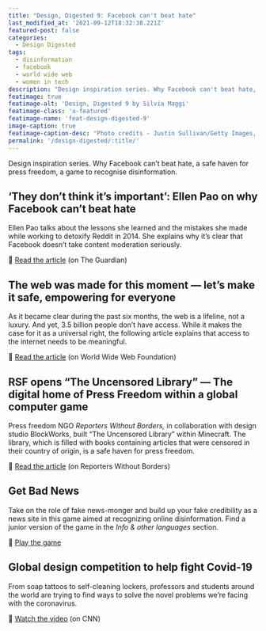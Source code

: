 ```yaml
---
title: "Design, Digested 9: Facebook can't beat hate"
last_modified_at: '2021-09-12T18:32:38.221Z'
featured-post: false
categories:
  - Design Digested
tags:
  - disinformation
  - facebook
  - world wide web
  - women in tech
description: "Design inspiration series. Why Facebook can't beat hate, a safe haven for press freedom, a game to recognise disinformation."
featimage: true
featimage-alt: 'Design, Digested 9 by Silvia Maggi'
featimage-class: 'u-featured'
featimage-name: 'feat-design-digested-9'
image-caption: true
featimage-caption-desc: "Photo credits - Justin Sullivan/Getty Images, Reporters Without Borders"
permalink: '/design-digested/:title/'
---
```

<p class="lead">Design inspiration series. Why Facebook can’t beat hate, a safe haven for press freedom, a game to recognise disinformation.</p>

<!--more-->

## ‘They don’t think it’s important’: Ellen Pao on why Facebook can’t beat hate

Ellen Pao talks about the lessons she learned and the mistakes she made while working to detoxify Reddit in 2014. She explains why it’s clear that Facebook doesn’t take content moderation seriously.

<p class="detached">🔗 <a href="https://www.theguardian.com/media/2020/jul/21/ellen-pao-facebook-free-speech-hate-social-media">Read the article</a> (on The Guardian)</p>

## The web was made for this moment — let’s make it safe, empowering for everyone

As it became clear during the past six months, the web is a lifeline, not a luxury. And yet, 3.5 billion people don’t have access. While it makes the case for it as a universal right, the following article explains that access to the internet needs to be meaningful.

<p class="detached">🔗 <a href="https://webfoundation.org/2020/07/the-web-was-made-for-this-moment-lets-make-it-safe-empowering-for-everyone/">Read the article</a> (on World Wide Web Foundation)</p>

## RSF opens “The Uncensored Library” — The digital home of Press Freedom within a global computer game

Press freedom NGO _Reporters Without Borders,_ in collaboration with design studio BlockWorks, built “The Uncensored Library” within Minecraft. The library, which is filled with books containing articles that were censored in their country of origin, is a safe haven for press freedom.

<p class="detached">🔗 <a href="https://rsf.org/en/news/rsf-opens-uncensored-library-digital-home-press-freedom-within-global-computer-game">Read the article</a> (on Reporters Without Borders)</p>

## Get Bad News

Take on the role of fake news-monger and build up your fake credibility as a news site in this game aimed at recognizing online disinformation. Find a junior version of the game in the _Info & other languages_ section.

<p class="detached">🔗 <a href="https://www.getbadnews.com/#intro">Play the game</a></p>

## Global design competition to help fight Covid-19

From soap tattoos to self-cleaning lockers, professors and students around the world are trying to find ways to solve the novel problems we’re facing with the coronavirus.

<p class="detached">🔗 <a href="https://edition.cnn.com/videos/design/2020/06/05/grad-show-dubai-design-week-coronavirus-global-gateway-lon-orig.cnn">Watch the video</a> (on CNN)</p>
